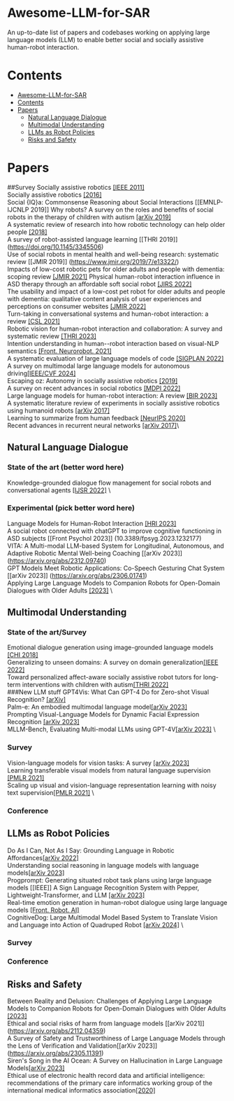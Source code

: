 # Awesome-LLM-for-SAR
An up-to-date list of papers and codebases working on applying large language models (LLM) to enable better social and socially assistive human-robot interaction.

# Contents
- [Awesome-LLM-for-SAR](README.md#Awesome-LLM-for-SAR)
- [Contents](README.md#Contents)
- [Papers](README.md#Papers)
  - [Natural Language Dialogue](README.md#Papers##Natural-Language-Dialogue)
  - [Multimodal Understanding](README.md#Papers##Multimodal-Understanding)
  - [LLMs as Robot Policies](README.md#Papers##LLMs-as-Robot-Policies)
  - [Risks and Safety](README.md#Papers##Risks-and-Safety)

# Papers
##Survey
Socially assistive robotics [[IEEE 2011]](10.1109/MRA.2010.940150) \
Socially assistive robotics [[2016]](https://doi.org/10.1007/978-3-319-32552-1_73) \
Social {IQ}a: Commonsense Reasoning about Social Interactions [[EMNLP-IJCNLP 2019]] 
Why robots? A survey on the roles and benefits of social robots in the therapy of children with autism [[arXiv 2019]](https://arxiv.org/abs/1904.09728) \
A systematic review of research into how robotic technology can help older people [[2018]](https://doi.org/10.1016/j.smhl.2018.03.002) \
A survey of robot-assisted language learning [[THRI 2019]] (https://doi.org/10.1145/3345506) \
Use of social robots in mental health and well-being research: systematic review [[JMIR 2019]] (https://www.jmir.org/2019/7/e13322/) \
Impacts of low-cost robotic pets for older adults and people with dementia: scoping review [[JMIR 2021]](10.2196/25340)
Physical human-robot interaction influence in ASD therapy through an affordable soft social robot [[JIRS 2022]](https://link.springer.com/article/10.1007/s10846-022-01617-0) \
The usability and impact of a low-cost pet robot for older adults and people with dementia: qualitative content analysis of user experiences and perceptions on consumer websites [[JMIR 2022]](10.2196/29224) \
Turn-taking in conversational systems and human-robot interaction: a review [[CSL 2021]](https://doi.org/10.1016/j.csl.2020.101178) \
Robotic vision for human-robot interaction and collaboration: A survey and systematic review [[THRI 2023]](https://doi.org/10.1145/3570731) \
Intention understanding in human--robot interaction based on visual-NLP semantics [[Front. Neurorobot. 2021]](https://doi.org/10.3389/fnbot.2020.610139) \
A systematic evaluation of large language models of code [[SIGPLAN 2022]](https://dl.acm.org/doi/abs/10.1145/3520312.3534862) \
A survey on multimodal large language models for autonomous driving[[IEEE/CVF 2024]](https://openaccess.thecvf.com/content/WACV2024W/LLVM-AD/html/Cui_A_Survey_on_Multimodal_Large_Language_Models_for_Autonomous_Driving_WACVW_2024_paper.html) \
Escaping oz: Autonomy in socially assistive robotics [[2019]](https://doi.org/10.1146/annurev-control-060117-104911) \
A survey on recent advances in social robotics [[MDPI 2022]](https://doi.org/10.3390/robotics11040075) \
Large language models for human-robot interaction: A review [[BIR 2023]](https://doi.org/10.1016/j.birob.2023.100131)\
A systematic literature review of experiments in socially assistive robotics using humanoid robots [[arXiv 2017]](https://arxiv.org/abs/1711.05379) \
Learning to summarize from human feedback [[NeurIPS 2020]](https://arxiv.org/abs/2009.01325) \
Recent advances in recurrent neural networks [[arXiv 2017]](https://arxiv.org/abs/1801.01078)\

## Natural Language Dialogue
### State of the art (better word here)
Knowledge-grounded dialogue flow management for social robots and conversational agents [[IJSR 2022]](https://link.springer.com/article/10.1007/s12369-022-00868-z) \
### Experimental (pick better word here)
Language Models for Human-Robot Interaction [[HRI 2023]](https://www.diva-portal.org/smash/record.jsf?pid=diva2%3A1744270&dswid=-2482) \
A social robot connected with chatGPT to improve cognitive functioning in ASD subjects [[Front Psychol 2023]] (10.3389/fpsyg.2023.1232177) \
VITA: A Multi-modal LLM-based System for Longitudinal, Autonomous, and Adaptive Robotic Mental Well-being Coaching [[arXiv 2023]] (https://arxiv.org/abs/2312.09740) \
GPT Models Meet Robotic Applications: Co-Speech Gesturing Chat System [[arXiv 2023]] (https://arxiv.org/abs/2306.01741) \
Applying Large Language Models to Companion Robots for Open-Domain Dialogues with Older Adults [[2023]](https://www.researchsquare.com/article/rs-2884789/v1) \

## Multimodal Understanding
### State of the art/Survey
Emotional dialogue generation using image-grounded language models [[CHI 2018]](https://doi.org/10.1145/3173574.3173851) \
Generalizing to unseen domains: A survey on domain generalization[[IEEE 2022]](10.1109/TKDE.2022.3178128) \
Toward personalized affect-aware socially assistive robot tutors for long-term interventions with children with autism[[THRI 2022]](https://doi.org/10.1145/3526111) \
###New LLM stuff
GPT4Vis: What Can GPT-4 Do for Zero-shot Visual Recognition? [[arXiv]](https://arxiv.org/abs/2311.15732) \
Palm-e: An embodied multimodal language model[[arXiv 2023]](https://arxiv.org/abs/2303.03378) \
Prompting Visual-Language Models for Dynamic Facial Expression Recognition [[arXiv 2023]](https://arxiv.org/abs/2308.13382) \
MLLM-Bench, Evaluating Multi-modal LLMs using GPT-4V[[arXiv 2023]](https://arxiv.org/abs/2311.13951) \


### Survey
Vision-language models for vision tasks: A survey [[arXiv 2023]](https://arxiv.org/abs/2304.00685) \
Learning transferable visual models from natural language supervision [[PMLR 2021]](https://proceedings.mlr.press/v139/radford21a) \
Scaling up visual and vision-language representation learning with noisy text supervision[[PMLR 2021]](https://proceedings.mlr.press/v139/jia21b.html) \
### Conference
## LLMs as Robot Policies
Do As I Can, Not As I Say: Grounding Language in Robotic Affordances[[arXiv 2022]](https://arxiv.org/abs/2204.01691) \
Understanding social reasoning in language models with language models[[arXiv 2023]](https://arxiv.org/abs/2306.15448) \
Progprompt: Generating situated robot task plans using large language models [[IEEE]]
A Sign Language Recognition System with Pepper, Lightweight-Transformer, and LLM [[arXiv 2023]](https://arxiv.org/abs/2309.16898) \
Real-time emotion generation in human-robot dialogue using large language models [[Front. Robot. AI]](10.3389/frobt.2023.1271610) \
CognitiveDog: Large Multimodal Model Based System to Translate Vision and Language into Action of Quadruped Robot [[arXiv 2024]](https://arxiv.org/abs/2401.09388) \

### Survey
### Conference
## Risks and Safety
Between Reality and Delusion: Challenges of Applying Large Language Models to Companion Robots for Open-Domain Dialogues with Older Adults [[2023]](https://doi.org/10.21203/rs.3.rs-2884789/v1) \
Ethical and social risks of harm from language models [[arXiv 2021]] (https://arxiv.org/abs/2112.04359) \
A Survey of Safety and Trustworthiness of Large Language Models through the Lens of Verification and Validation[[arXiv 2023]] (https://arxiv.org/abs/2305.11391) \
Siren's Song in the AI Ocean: A Survey on Hallucination in Large Language Models[[arXiv 2023]](https://arxiv.org/abs/2309.01219) \
Ethical use of electronic health record data and artificial intelligence: recommendations of the primary care informatics working group of the international medical informatics association[[2020]](10.1055/s-0040-1701980)

